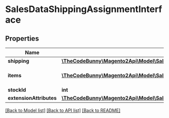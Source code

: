 # SalesDataShippingAssignmentInterface

## Properties
Name | Type | Description | Notes
------------ | ------------- | ------------- | -------------
**shipping** | [**\TheCodeBunny\Magento2Api\Model\SalesDataShippingInterface**](SalesDataShippingInterface.md) |  | 
**items** | [**\TheCodeBunny\Magento2Api\Model\SalesDataOrderItemInterface[]**](SalesDataOrderItemInterface.md) | Order items of shipping assignment | 
**stockId** | **int** | Stock id | [optional] 
**extensionAttributes** | [**\TheCodeBunny\Magento2Api\Model\SalesDataShippingAssignmentExtensionInterface**](SalesDataShippingAssignmentExtensionInterface.md) |  | [optional] 

[[Back to Model list]](../README.md#documentation-for-models) [[Back to API list]](../README.md#documentation-for-api-endpoints) [[Back to README]](../README.md)


